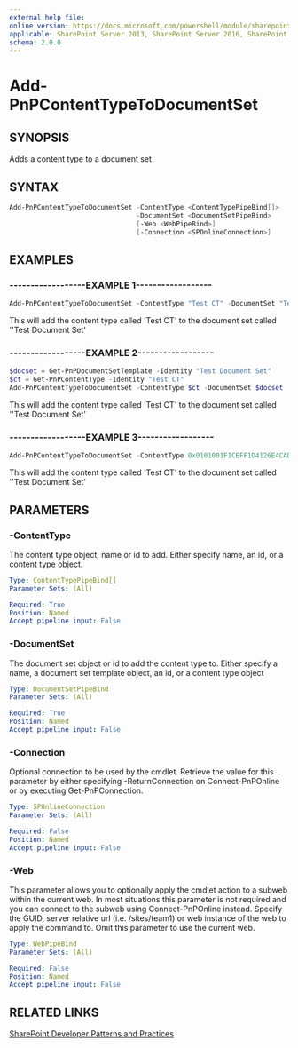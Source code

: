 ```yaml
---
external help file:
online version: https://docs.microsoft.com/powershell/module/sharepoint-pnp/add-pnpcontenttypetodocumentset
applicable: SharePoint Server 2013, SharePoint Server 2016, SharePoint Server 2019, SharePoint Online
schema: 2.0.0
---
```


# Add-PnPContentTypeToDocumentSet

## SYNOPSIS
Adds a content type to a document set

## SYNTAX 

```powershell
Add-PnPContentTypeToDocumentSet -ContentType <ContentTypePipeBind[]>
                                -DocumentSet <DocumentSetPipeBind>
                                [-Web <WebPipeBind>]
                                [-Connection <SPOnlineConnection>]
```

## EXAMPLES

### ------------------EXAMPLE 1------------------
```powershell
Add-PnPContentTypeToDocumentSet -ContentType "Test CT" -DocumentSet "Test Document Set"
```

This will add the content type called 'Test CT' to the document set called ''Test Document Set'

### ------------------EXAMPLE 2------------------
```powershell
$docset = Get-PnPDocumentSetTemplate -Identity "Test Document Set"
$ct = Get-PnPContentType -Identity "Test CT"
Add-PnPContentTypeToDocumentSet -ContentType $ct -DocumentSet $docset
```

This will add the content type called 'Test CT' to the document set called ''Test Document Set'

### ------------------EXAMPLE 3------------------
```powershell
Add-PnPContentTypeToDocumentSet -ContentType 0x0101001F1CEFF1D4126E4CAD10F00B6137E969 -DocumentSet 0x0120D520005DB65D094035A241BAC9AF083F825F3B
```

This will add the content type called 'Test CT' to the document set called ''Test Document Set'

## PARAMETERS

### -ContentType
The content type object, name or id to add. Either specify name, an id, or a content type object.

```yaml
Type: ContentTypePipeBind[]
Parameter Sets: (All)

Required: True
Position: Named
Accept pipeline input: False
```

### -DocumentSet
The document set object or id to add the content type to. Either specify a name, a document set template object, an id, or a content type object

```yaml
Type: DocumentSetPipeBind
Parameter Sets: (All)

Required: True
Position: Named
Accept pipeline input: False
```

### -Connection
Optional connection to be used by the cmdlet. Retrieve the value for this parameter by either specifying -ReturnConnection on Connect-PnPOnline or by executing Get-PnPConnection.

```yaml
Type: SPOnlineConnection
Parameter Sets: (All)

Required: False
Position: Named
Accept pipeline input: False
```

### -Web
This parameter allows you to optionally apply the cmdlet action to a subweb within the current web. In most situations this parameter is not required and you can connect to the subweb using Connect-PnPOnline instead. Specify the GUID, server relative url (i.e. /sites/team1) or web instance of the web to apply the command to. Omit this parameter to use the current web.

```yaml
Type: WebPipeBind
Parameter Sets: (All)

Required: False
Position: Named
Accept pipeline input: False
```

## RELATED LINKS

[SharePoint Developer Patterns and Practices](https://aka.ms/sppnp)